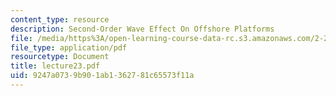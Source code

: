```yaml
---
content_type: resource
description: Second-Order Wave Effect On Offshore Platforms
file: /media/https%3A/open-learning-course-data-rc.s3.amazonaws.com/2-24-ocean-wave-interaction-with-ships-and-offshore-energy-systems-13-022-spring-2002/9247a0739b901ab1362781c65573f11a_lecture23.pdf
file_type: application/pdf
resourcetype: Document
title: lecture23.pdf
uid: 9247a073-9b90-1ab1-3627-81c65573f11a
---
```

